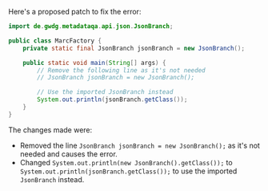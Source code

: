 Here's a proposed patch to fix the error:
```java
import de.gwdg.metadataqa.api.json.JsonBranch;

public class MarcFactory {
    private static final JsonBranch jsonBranch = new JsonBranch();

    public static void main(String[] args) {
        // Remove the following line as it's not needed
        // JsonBranch jsonBranch = new JsonBranch();

        // Use the imported JsonBranch instead
        System.out.println(jsonBranch.getClass());
    }
}
```
The changes made were:

* Removed the line `JsonBranch jsonBranch = new JsonBranch();` as it's not needed and causes the error.
* Changed `System.out.println(new JsonBranch().getClass());` to `System.out.println(jsonBranch.getClass());` to use the imported `JsonBranch` instead.